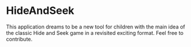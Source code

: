 # HideAndSeek

This application dreams to be a new tool for children with the main idea of the classic 
Hide and Seek game in a revisited exciting format. Feel free to contribute.
